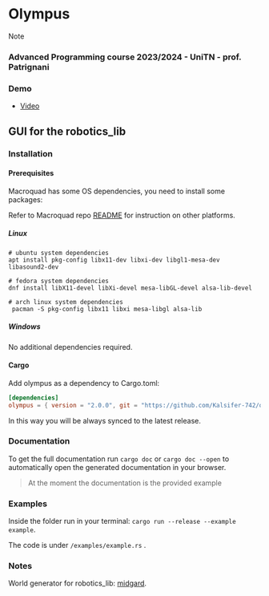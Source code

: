 # Olympus

> [!NOTE]
> ### Advanced Programming course 2023/2024 - UniTN - prof. Patrignani

### Demo

- [Video](https://youtu.be/jAltadEf6QI)

## GUI for the robotics_lib

### Installation

#### Prerequisites

Macroquad has some OS dependencies, you need to install some packages:

Refer to Macroquad repo [README](https://github.com/not-fl3/macroquad?tab=readme-ov-file) for instruction on other platforms.

##### Linux

```
# ubuntu system dependencies
apt install pkg-config libx11-dev libxi-dev libgl1-mesa-dev libasound2-dev

# fedora system dependencies
dnf install libX11-devel libXi-devel mesa-libGL-devel alsa-lib-devel

# arch linux system dependencies
 pacman -S pkg-config libx11 libxi mesa-libgl alsa-lib
```

##### Windows

No additional dependencies required.

#### Cargo

Add olympus as a dependency to Cargo.toml:

```toml
[dependencies]
olympus = { version = "2.0.0", git = "https://github.com/Kalsifer-742/olympus.git", tag="v2.0.0" }
```

In this way you will be always synced to the latest release.

### Documentation

To get the full documentation run `cargo doc` or `cargo doc --open` to automatically open the generated documentation in your browser.

> At the moment the documentation is the provided example

### Examples

Inside the folder run in your terminal: `cargo run --release --example example`.

The code is under `/examples/example.rs` .

### Notes

World generator for robotics_lib: [midgard](https://github.com/Kalsifer-742/midgard).
